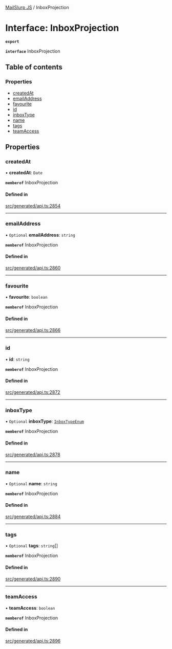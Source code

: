 [MailSlurp JS](../README.md) / InboxProjection

# Interface: InboxProjection

**`export`**

**`interface`** InboxProjection

## Table of contents

### Properties

- [createdAt](InboxProjection.md#createdat)
- [emailAddress](InboxProjection.md#emailaddress)
- [favourite](InboxProjection.md#favourite)
- [id](InboxProjection.md#id)
- [inboxType](InboxProjection.md#inboxtype)
- [name](InboxProjection.md#name)
- [tags](InboxProjection.md#tags)
- [teamAccess](InboxProjection.md#teamaccess)

## Properties

### createdAt

• **createdAt**: `Date`

**`memberof`** InboxProjection

#### Defined in

[src/generated/api.ts:2854](https://github.com/mailslurp/mailslurp-client/blob/8c02983/src/generated/api.ts#L2854)

___

### emailAddress

• `Optional` **emailAddress**: `string`

**`memberof`** InboxProjection

#### Defined in

[src/generated/api.ts:2860](https://github.com/mailslurp/mailslurp-client/blob/8c02983/src/generated/api.ts#L2860)

___

### favourite

• **favourite**: `boolean`

**`memberof`** InboxProjection

#### Defined in

[src/generated/api.ts:2866](https://github.com/mailslurp/mailslurp-client/blob/8c02983/src/generated/api.ts#L2866)

___

### id

• **id**: `string`

**`memberof`** InboxProjection

#### Defined in

[src/generated/api.ts:2872](https://github.com/mailslurp/mailslurp-client/blob/8c02983/src/generated/api.ts#L2872)

___

### inboxType

• `Optional` **inboxType**: [`InboxTypeEnum`](../enums/InboxProjection.InboxTypeEnum.md)

**`memberof`** InboxProjection

#### Defined in

[src/generated/api.ts:2878](https://github.com/mailslurp/mailslurp-client/blob/8c02983/src/generated/api.ts#L2878)

___

### name

• `Optional` **name**: `string`

**`memberof`** InboxProjection

#### Defined in

[src/generated/api.ts:2884](https://github.com/mailslurp/mailslurp-client/blob/8c02983/src/generated/api.ts#L2884)

___

### tags

• `Optional` **tags**: `string`[]

**`memberof`** InboxProjection

#### Defined in

[src/generated/api.ts:2890](https://github.com/mailslurp/mailslurp-client/blob/8c02983/src/generated/api.ts#L2890)

___

### teamAccess

• **teamAccess**: `boolean`

**`memberof`** InboxProjection

#### Defined in

[src/generated/api.ts:2896](https://github.com/mailslurp/mailslurp-client/blob/8c02983/src/generated/api.ts#L2896)
